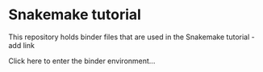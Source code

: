 # Snakemake tutorial

This repository holds binder files that are used in the Snakemake tutorial - add link

Click here to enter the binder environment...





